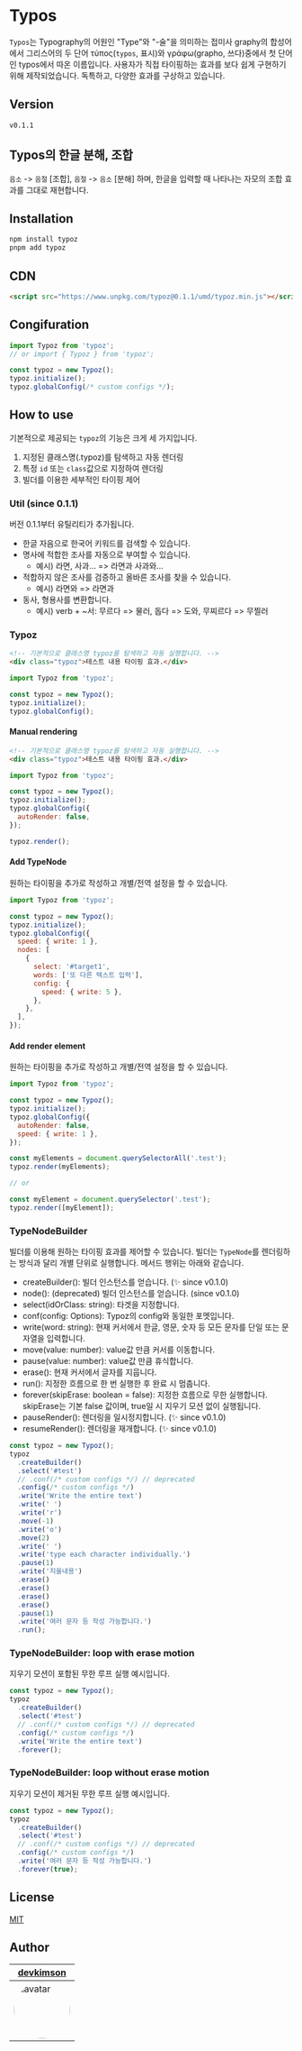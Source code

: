 # Typos

`Typos`는 Typography의 어원인 "Type"와 "-술"을 의미하는 접미사 graphy의 합성어에서 그리스어의 두 단어 τύπος(`typos`, 표시)와 γράφω(grapho, 쓰다)중에서 첫 단어인 typos에서 따온 이름입니다. 사용자가 직접 타이핑하는 효과를 보다 쉽게 구현하기 위해 제작되었습니다. 독특하고, 다양한 효과를 구상하고 있습니다.

## Version

`v0.1.1`

## Typos의 한글 분해, 조합

`음소` -> `음절` \[조합\], `음절` -> `음소` \[분해\] 하며, 한글을 입력할 때 나타나는 자모의 조합 효과를 그대로 재현합니다.

## Installation

```bash
npm install typoz
pnpm add typoz
```

## CDN

```html
<script src="https://www.unpkg.com/typoz@0.1.1/umd/typoz.min.js"></script>
```

## Congifuration

```javascript
import Typoz from 'typoz';
// or import { Typoz } from 'typoz';

const typoz = new Typoz();
typoz.initialize();
typoz.globalConfig(/* custom configs */);
```

## How to use

기본적으로 제공되는 `typoz`의 기능은 크게 세 가지입니다.

1. 지정된 클래스명(.typoz)를 탐색하고 자동 렌더링
2. 특정 `id` 또는 `class`값으로 지정하여 렌더링
3. 빌더를 이용한 세부적인 타이핑 제어

### Util (since 0.1.1)

버전 0.1.1부터 유틸리티가 추가됩니다.

- 한글 자음으로 한국어 키워드를 검색할 수 있습니다.
- 명사에 적합한 조사를 자동으로 부여할 수 있습니다.
  - 예시) 라면, 사과... => 라면과 사과와...
- 적합하지 않은 조사를 검증하고 올바른 조사를 찾을 수 있습니다.
  - 예시) 라면와 => 라면과
- 동사, 형용사를 변환합니다.
  - 예시) verb + ~서: 무르다 => 물러, 돕다 => 도와, 무찌르다 => 무찔러

### Typoz

```html
<!-- 기본적으로 클래스명 typoz를 탐색하고 자동 실행합니다. -->
<div class="typoz">테스트 내용 타이핑 효과.</div>
```

```javascript
import Typoz from 'typoz';

const typoz = new Typoz();
typoz.initialize();
typoz.globalConfig();
```

#### Manual rendering

```html
<!-- 기본적으로 클래스명 typoz를 탐색하고 자동 실행합니다. -->
<div class="typoz">테스트 내용 타이핑 효과.</div>
```

```javascript
import Typoz from 'typoz';

const typoz = new Typoz();
typoz.initialize();
typoz.globalConfig({
  autoRender: false,
});

typoz.render();
```

#### Add TypeNode

원하는 타이핑을 추가로 작성하고 개별/전역 설정을 할 수 있습니다.

```javascript
import Typoz from 'typoz';

const typoz = new Typoz();
typoz.initialize();
typoz.globalConfig({
  speed: { write: 1 },
  nodes: [
    {
      select: '#target1',
      words: ['또 다른 텍스트 입력'],
      config: {
        speed: { write: 5 },
      },
    },
  ],
});
```

#### Add render element

원하는 타이핑을 추가로 작성하고 개별/전역 설정을 할 수 있습니다.

```javascript
import Typoz from 'typoz';

const typoz = new Typoz();
typoz.initialize();
typoz.globalConfig({
  autoRender: false,
  speed: { write: 1 },
});

const myElements = document.querySelectorAll('.test');
typoz.render(myElements);

// or

const myElement = document.querySelector('.test');
typoz.render([myElement]);
```

### TypeNodeBuilder

빌더를 이용해 원하는 타이핑 효과를 제어할 수 있습니다. 빌더는 `TypeNode`를 렌더링하는 방식과 달리 개별 단위로 실행합니다. 메서드 행위는 아래와 같습니다.

- createBuilder(): 빌더 인스턴스를 얻습니다. (✨ since v0.1.0)
- node(): (deprecated) 빌더 인스턴스를 얻습니다. (since v0.1.0)
- select(idOrClass: string): 타겟을 지정합니다.
- conf(config: Options): Typoz의 config와 동일한 포멧입니다.
- write(word: string): 현재 커서에서 한글, 영문, 숫자 등 모든 문자를 단일 또는 문자열을 입력합니다.
- move(value: number): value값 만큼 커서를 이동합니다.
- pause(value: number): value값 만큼 휴식합니다.
- erase(): 현재 커서에서 글자를 지웁니다.
- run(): 지정한 흐름으로 한 번 실행한 후 완료 시 멈춥니다.
- forever(skipErase: boolean = false): 지정한 흐름으로 무한 실행합니다. skipErase는 기본 false 값이며, true일 시 지우기 모션 없이 실행됩니다.
- pauseRender(): 렌더링을 일시정지합니다. (✨ since v0.1.0)
- resumeRender(): 렌더링을 재개합니다. (✨ since v0.1.0)

```javascript
const typoz = new Typoz();
typoz
  .createBuilder()
  .select('#test')
  // .conf(/* custom configs */) // deprecated
  .config(/* custom configs */)
  .write('Write the entire text')
  .write(' ')
  .write('r')
  .move(-1)
  .write('o')
  .move(2)
  .write(' ')
  .write('type each character individually.')
  .pause(1)
  .write('지울내용')
  .erase()
  .erase()
  .erase()
  .erase()
  .pause(1)
  .write('여러 문자 등 작성 가능합니다.')
  .run();
```

### TypeNodeBuilder: loop with erase motion

지우기 모션이 포함된 무한 루프 실행 예시입니다.

```javascript
const typoz = new Typoz();
typoz
  .createBuilder()
  .select('#test')
  // .conf(/* custom configs */) // deprecated
  .config(/* custom configs */)
  .write('Write the entire text')
  .forever();
```

### TypeNodeBuilder: loop without erase motion

지우기 모션이 제거된 무한 루프 실행 예시입니다.

```javascript
const typoz = new Typoz();
typoz
  .createBuilder()
  .select('#test')
  // .conf(/* custom configs */) // deprecated
  .config(/* custom configs */)
  .write('여러 문자 등 작성 가능합니다.')
  .forever(true);
```

## License

[MIT](https://github.com/AnyRequest/typoz/blob/main/LICENSE)

## Author

| [devkimson](https://github.com/kkn1125)                                                                                         |
| ------------------------------------------------------------------------------------------------------------------------------- |
| <img src="https://avatars.githubusercontent.com/u/71887242?v=4" alt="avatar" width="100" style="border-radius: 9999999999px" /> |
